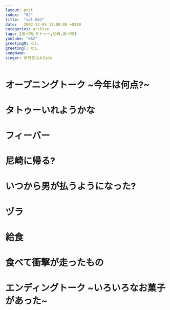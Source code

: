 ```yaml
---
layout: post
index:  "62"
title:  "vol.062"
date:   2002-12-05 12:00:00 +0300
categories: archive
tags: [食べ物,タトゥー,尼崎,食べ物]
youtube: "062"
greetingM: なし
greetingT: なし
songName:
singer: 伊丹哲也＆Side
---
```

# オープニングトーク ~今年は何点?~

# タトゥーいれようかな

# フィーバー

# 尼崎に帰る?

# いつから男が払うようになった?

# ヅラ

# 給食

# 食べて衝撃が走ったもの

# エンディングトーク ~いろいろなお菓子があった~
